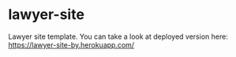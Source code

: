 # lawyer-site
 Lawyer site template. You can take a look at deployed version here: https://lawyer-site-by.herokuapp.com/

